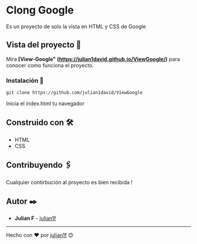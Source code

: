 # Clong Google

Es un proyecto de solo la vista en HTML y CSS de Google

## Vista del proyecto 🚀

Mira **[View-Google" (https://julian1david.github.io/ViewGoogle/)** para conocer como funciona el proyecto.


### Instalación 🔧

```
git clone https://github.com/julian1david/ViewGoogle
```

Inicia el index.html  tu navegador


## Construido con 🛠️

* HTML
* CSS

## Contribuyendo 🖇️

Cualquier contirbución al proyecto es bien recibida ! 

## Autor ✒️

* **Julian F**  - [julian1f](https://github.com/julian1david)


---
Hecho con ❤️ por [julian1f](https://github.com/julian1david) 😊
